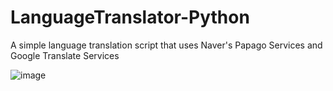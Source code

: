 # LanguageTranslator-Python
A simple language translation script that uses Naver's Papago Services and Google Translate Services

![image](https://user-images.githubusercontent.com/20238115/43248861-1a4addd4-9087-11e8-82f8-3716ecff1227.png)
